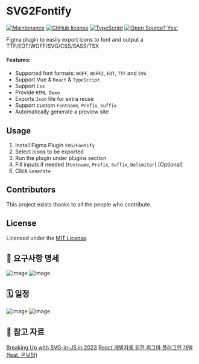 # SVG2Fontify

[![Maintenance](https://img.shields.io/badge/Maintained%3F-yes-green.svg)](https://github.com/abdelhakimrafik/icon2font/graphs/commit-activity)
[![GitHub license](https://img.shields.io/github/license/Naereen/StrapDown.js.svg)](https://github.com/abdelhakimrafik/icon2font/blob/master/LICENSE)
[![TypeScript](https://badgen.net/badge/icon/typescript?icon=typescript&label)](https://typescriptlang.org)
[![Open Source? Yes!](https://badgen.net/badge/Open%20Source%20%3F/Yes%21/blue?icon=github)](https://github.com/abdelhakimrafik/icon2font/)

Figma plugin to easily export icons to font and output a TTF/EOT/WOFF/SVG/CSS/SASS/TSX

#### Features:

- Supported font formats: `WOFF`, `WOFF2`, `EOT`, `TTF` and `SVG`
- Support Vue & `React` & `TypeScript` 
- Support `Css`
- Provide `HTML Demo`
- Exports `Json` file for extra reuse
- Support custom `Fontname`, `Prefix`, `Suffix`
- Automatically generate a preview site

## Usage

1. Install Figma Plugin `SVG2Fontify`
1. Select icons to be exported
1. Run the plugin under plugins section
1. Fill inputs if needed (`Fontname`, `Prefix`, `Suffix`, `Delimiter`) [Optional]
1. Click `Generate`

## Contributors

This project exists thanks to all the people who contribute. 

## License

Licensed under the [MIT License](https://opensource.org/licenses/MIT).


## 🧩 요구사항 명세
![image](https://hackmd.io/_uploads/rJOTrGEg0.png)
![image](https://hackmd.io/_uploads/rJpGifNgA.png)


## 🗓️ 일정
![image](https://hackmd.io/_uploads/SkqOx7EgA.png)
![image](https://hackmd.io/_uploads/BJQklmNxA.png)

## 📍 참고 자료
[Breaking Up with SVG-in-JS in 2023](https://kurtextrem.de/posts/svg-in-js)
[React 개발자를 위한 피그마 플러그인 개발(feat. 온보딩)](https://techblog.woowahan.com/8339/)
